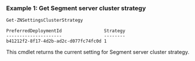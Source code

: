 ### Example 1: Get Segment server cluster strategy
```powershell
Get-ZNSettingsClusterStrategy
```

```output
PreferredDeploymentId                Strategy
---------------------                --------
b41212f2-8f17-4d2b-ad2c-d077fc74fc0d 1
```

This cmdlet returns the current setting for Segment server cluster strategy.
